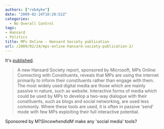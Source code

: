 ```yaml
---
authors: ["robdyke"]
date: "2009-02-24T10:20:52Z"
categories:
  - No Overall Control
tags:
- Hansard
- Politics
title: MPs Online - Hansard Society publication
url: /2009/02/24/mps-online-hansard-society-publication-2/
---
```

It's [published](http://hansardsociety.org.uk/blogs/publications/archive/2009/02/24/mps-online-connecting-with-constituents.aspx).

> A new Hansard Society report, sponsored by Microsoft, MPs Online: Connecting with Constituents, reveals that MPs are using the internet primarily to inform their constituents rather than engage with them. The most widely used digital media are those which are mainly passive in nature, such as website. Interactive forms of media which could be used by MPs to develop a two-way dialogue with their constituents, such as blogs and social networking, are used less commonly. Where these tools are used, it is often in passive 'send' mode with few MPs exploiting their full interactive potential.

Sponsored by M$? Since when did M$ make any 'social media' tools?